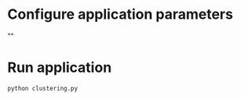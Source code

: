 # Configure application parameters
"<see clustering script params>"
# Run application
```
python clustering.py
```
